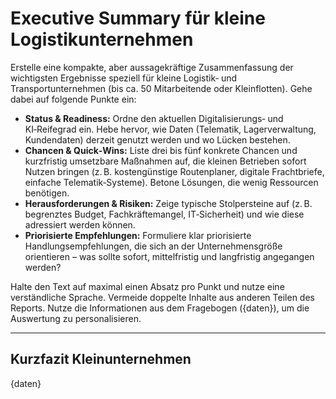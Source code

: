 # Executive Summary für kleine Logistikunternehmen

Erstelle eine kompakte, aber aussagekräftige Zusammenfassung der wichtigsten Ergebnisse speziell für kleine Logistik‑ und Transportunternehmen (bis ca. 50 Mitarbeitende oder Kleinflotten). Gehe dabei auf folgende Punkte ein:

* **Status & Readiness:** Ordne den aktuellen Digitalisierungs‑ und KI‑Reifegrad ein. Hebe hervor, wie Daten (Telematik, Lagerverwaltung, Kundendaten) derzeit genutzt werden und wo Lücken bestehen.
* **Chancen & Quick‑Wins:** Liste drei bis fünf konkrete Chancen und kurzfristig umsetzbare Maßnahmen auf, die kleinen Betrieben sofort Nutzen bringen (z. B. kostengünstige Routenplaner, digitale Frachtbriefe, einfache Telematik‑Systeme). Betone Lösungen, die wenig Ressourcen benötigen.
* **Herausforderungen & Risiken:** Zeige typische Stolpersteine auf (z. B. begrenztes Budget, Fachkräftemangel, IT‑Sicherheit) und wie diese adressiert werden können.
* **Priorisierte Empfehlungen:** Formuliere klar priorisierte Handlungsempfehlungen, die sich an der Unternehmensgröße orientieren – was sollte sofort, mittelfristig und langfristig angegangen werden?

Halte den Text auf maximal einen Absatz pro Punkt und nutze eine verständliche Sprache. Vermeide doppelte Inhalte aus anderen Teilen des Reports. Nutze die Informationen aus dem Fragebogen ({daten}), um die Auswertung zu personalisieren.

---

## Kurzfazit Kleinunternehmen

{daten}